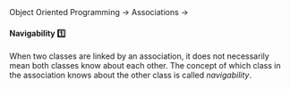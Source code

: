 <link rel="stylesheet" href="{{baseUrl}}/css/textbook.css">

<div class="website-content">

<div id="path">Object Oriented Programming &rarr; Associations &rarr;</div>

<div id="title">

#### Navigability :one:

</div>

<div id="body">

When two classes are linked by an association, it does not necessarily mean both classes know about each other. The concept of which class in the association knows about the other class is called _navigability_.

<dynamic-panel src="../../../uml/classDiagrams/associations/navigability/embed.md" header="UML: Class Diagrams: Associations: Navigability" is-open></dynamic-panel>

<p/>

</div>

<div id="extras">

<include src="exercises.md" />

<div>

</div>
